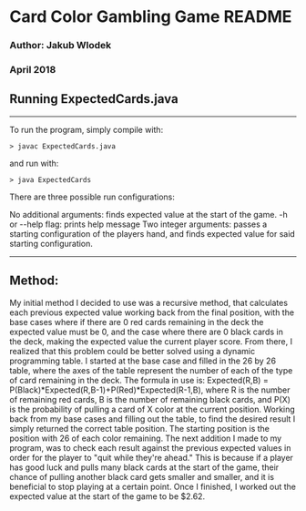 # Card Color Gambling Game README
### Author: Jakub Wlodek
### April 2018

## Running ExpectedCards.java
--------------------------------
To run the program, simply compile with:

```
> javac ExpectedCards.java
```

and run with:

```
> java ExpectedCards
```

There are three possible run configurations:

No additional arguments: finds expected value at the start of the game.
-h or --help flag: prints help message
Two integer arguments: passes a starting configuration of the players hand,
and finds expected value for said starting configuration.

---------------------------------

## Method:

My initial method I decided to use was a recursive method, that calculates
each previous expected value working back from the final position, with the base 
cases where if there are 0 red cards remaining in the deck the expected value must be 0,
and the case where there are 0 black cards in the deck, making the expected value the
current player score. From there, I realized that this problem could be better solved
using a dynamic programming table. I started at the base case and filled in the 26 by 26 
table, where the axes of the table represent the number of each of the type of card remaining
in the deck. The formula in use is: Expected(R,B) = P(Black)*Expected(R,B-1)+P(Red)*Expected(R-1,B),
where R is the number of remaining red cards, B is the number of remaining black cards, and
P(X) is the probability of pulling a card of X color at the current position. Working back
from my base cases and filling out the table, to find the desired result I simply 
returned the correct table position. The starting position is the position with 26 of each color
remaining. The next addition I made to my program, was to check each result against the previous
expected values in order for the player to "quit while they're ahead." This is because
if a player has good luck and pulls many black cards at the start of the game, their
chance of pulling another black card gets smaller and smaller, and it is beneficial
to stop playing at a certain point. Once I finished, I worked out the expected value at the start of
the game to be $2.62.